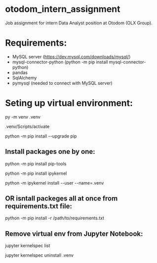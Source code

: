 # otodom_intern_assignment
Job assignment for intern Data Analyst position at Otodom (OLX Group).

# Requirements:
- MySQL server (https://dev.mysql.com/downloads/mysql/)
- mysql-connector-python (python -m pip install mysql-connector-python)
- pandas
- SqlAlchemy
- pymysql (needed to connect with MySQL server)

# Seting up virtual environment:
py -m venv .venv

.venv/Scripts/activate

python -m pip install --upgrade pip

## Install packages one by one:
python -m pip install pip-tools

python -m pip install ipykernel

python -m ipykernel install --user --name=.venv

## OR isntall packeges all at once from requirements.txt file:
python -m pip install -r /path/to/requirements.txt

## Remove virtual env from Jupyter Notebook:
jupyter kernelspec list

jupyter kernelspec uninstall .venv
